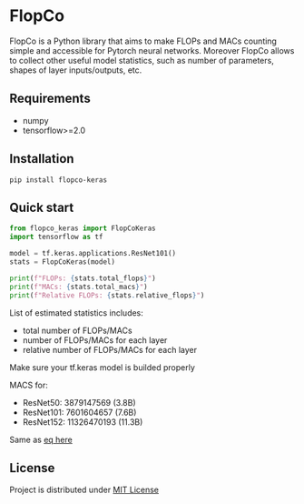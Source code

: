 FlopCo
=====

FlopCo is a Python library that aims to make FLOPs and MACs counting simple and accessible for Pytorch neural networks.
Moreover FlopCo allows to collect other useful model statistics, such as number of parameters, shapes of layer inputs/outputs, etc.

Requirements
-----
- numpy
- tensorflow>=2.0

Installation
-----
```pip install flopco-keras ```

Quick start
-----
```python
from flopco_keras import FlopCoKeras
import tensorflow as tf

model = tf.keras.applications.ResNet101()
stats = FlopCoKeras(model)

print(f"FLOPs: {stats.total_flops}")
print(f"MACs: {stats.total_macs}")
print(f"Relative FLOPs: {stats.relative_flops}")
```

List of estimated statistics includes:
- total number of FLOPs/MACs
- number of FLOPs/MACs for each layer
- relative number of FLOPs/MACs for each layer

Make sure your tf.keras model is builded properly

MACS for:
- ResNet50: 3879147569 (3.8B)
- ResNet101: 7601604657 (7.6B)
- ResNet152: 11326470193 (11.3B)

Same as [eq here](https://neurohive.io/ru/vidy-nejrosetej/resnet-34-50-101/)

License
-----

Project is distributed under [MIT License](https://github.com/juliagusak/flopco-pytorch/blob/master/LICENSE.txt)
